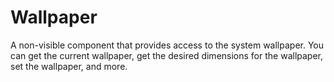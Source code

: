 # Wallpaper

A non-visible component that provides access to the system wallpaper. You can get the current wallpaper, get the desired dimensions for the wallpaper, set the wallpaper, and more.
